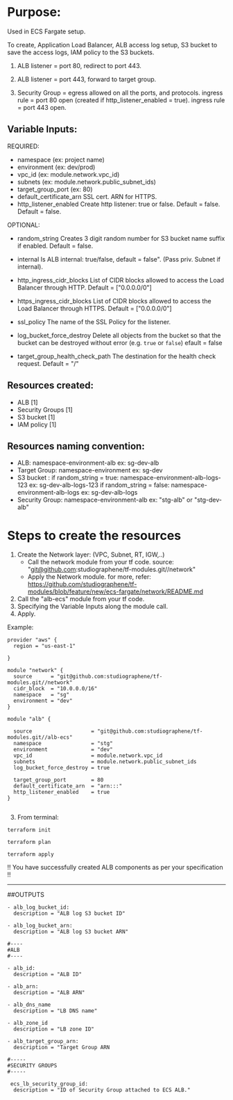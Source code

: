 # Purpose:
Used in ECS Fargate setup.

To create, Application Load Balancer, ALB access log setup, S3 bucket to save the access logs,
IAM policy to the S3 buckets. 

1. ALB listener = port 80, redirect to port 443.
2. ALB listener = port 443, forward to target group.

1. Security Group = egress allowed on all the ports, and protocols.
ingress rule = port 80 open (created if http_listener_enabled = true).
ingress rule = port 443 open.
                                                 

## Variable Inputs:

REQUIRED:

- namespace                     (ex: project name)
- environment                   (ex: dev/prod)
- vpc_id                        (ex: module.network.vpc_id)
- subnets                       (ex: module.network.public_subnet_ids)
- target_group_port             (ex: 80)
- default_certificate_arn       SSL cert. ARN for HTTPS.
- http_listener_enabled         Create http listener: true or false. Default = false.
                                Default = false.  

OPTIONAL:

- random_string                 Creates 3 digit random number for S3 bucket name suffix if enabled.
                                Default = false.
                                
- internal                      Is ALB internal: true/false, default = false".
                                (Pass priv. Subnet if internal).                   

- http_ingress_cidr_blocks      List of CIDR blocks allowed to access the Load Balancer through HTTP.
                                Default     = ["0.0.0.0/0"]

- https_ingress_cidr_blocks     List of CIDR blocks allowed to access the Load Balancer through HTTPS.
                                Default     = ["0.0.0.0/0"]

- ssl_policy                    The name of the SSL Policy for the listener.

- log_bucket_force_destroy      Delete all objects from the bucket so that the bucket can be
                                destroyed without error (e.g. `true` or `false`)
                                efault     = false

- target_group_health_check_path    The destination for the health check request.
                                    Default     = "/"


## Resources created:

- ALB                 [1]
- Security Groups     [1]
- S3 bucket           [1]                         
- IAM policy          [1]                                     

## Resources naming convention:

- ALB: namespace-environment-alb
    ex: sg-dev-alb
- Target Group: namespace-environment
    ex: sg-dev
- S3 bucket :
  if random_string    = true: namespace-environment-alb-logs-123
    ex: sg-dev-alb-logs-123
  if random_string    = false: namespace-environment-alb-logs
    ex: sg-dev-alb-logs
- Security Group: namespace-environment-alb
    ex: "stg-alb" or "stg-dev-alb"

# Steps to create the resources

1. Create the Network layer: (VPC, Subnet, RT, IGW,..)
    - Call the network module from your tf code.
        source: "git@github.com:studiographene/tf-modules.git//network"
    - Apply the Network module.
    for more, refer: https://github.com/studiographene/tf-modules/blob/feature/new/ecs-fargate/network/README.md
2. Call the "alb-ecs" module from your tf code.
3. Specifying the Variable Inputs along the module call.
4. Apply.

Example:

```
provider "aws" {
  region = "us-east-1"

}

module "network" {
  source      = "git@github.com:studiographene/tf-modules.git//network"
  cidr_block  = "10.0.0.0/16"
  namespace   = "sg"
  environment = "dev"
}

module "alb" {
  
  source                   = "git@github.com:studiographene/tf-modules.git//alb-ecs"
  namespace                = "stg"
  environment              = "dev"
  vpc_id                   = module.network.vpc_id
  subnets                  = module.network.public_subnet_ids
  log_bucket_force_destroy = true

  target_group_port        = 80
  default_certificate_arn  = "arn:::"
  http_listener_enabled    = true
}


```

3. From terminal: 

```
terraform init
```
```
terraform plan
```
```
terraform apply
```

!! You have successfully created ALB components as per your specification !!

---


##OUTPUTS

```
- alb_log_bucket_id:
  description = "ALB log S3 bucket ID"

- alb_log_bucket_arn:
  description = "ALB log S3 bucket ARN"

#----
#ALB
#----

- alb_id:
  description = "ALB ID"

- alb_arn:
  description = "ALB ARN"

- alb_dns_name
  description = "LB DNS name"

- alb_zone_id
  description = "LB zone ID"

- alb_target_group_arn:
  description = "Target Group ARN

#-----
#SECURITY GROUPS
#-----

 ecs_lb_security_group_id:
  description = "ID of Security Group attached to ECS ALB."

```